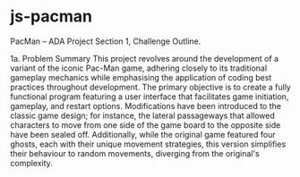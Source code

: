 # js-pacman
PacMan – ADA Project
Section 1, Challenge Outline. 

1a. Problem Summary 
This project revolves around the development of a variant of the iconic Pac-Man game, adhering closely to its traditional gameplay mechanics while emphasising the application of coding best practices throughout development. The primary objective is to create a fully functional program featuring a user interface that facilitates game initiation, gameplay, and restart options. Modifications have been introduced to the classic game design; for instance, the lateral passageways that allowed characters to move from one side of the game board to the opposite side have been sealed off. Additionally, while the original game featured four ghosts, each with their unique movement strategies, this version simplifies their behaviour to random movements, diverging from the original's complexity.
